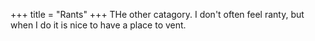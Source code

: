 +++
title = "Rants"
+++
THe other catagory. I don't often feel ranty, but when I do it is nice to have a place to vent.